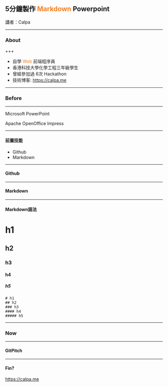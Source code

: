 ## 5分鐘製作 <span style=" color: #f48024">Markdown</span> Powerpoint

講者：Calpa

---

### About

+++

- 自學 <span style=" color: #f48024">Web</span> 前端程序員
- 香港科技大學化學工程三年級學生
- 曾經參加過 6次 Hackathon
- 技術博客: https://calpa.me

---

### Before

---

Microsoft PowerPoint

Apache OpenOffice Impress

---

#### 前置技能

- Github
- Markdown

---

#### Github

---

#### Markdown

---

#### Markdown語法

# h1
## h2
### h3
#### h4
##### h5

```
# h1
## h2
### h3
#### h4
##### h5
```

---


### Now

---

#### GitPitch

---

#### Fin?

https://calpa.me
